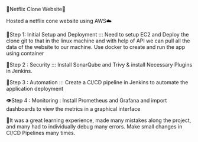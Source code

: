 🎥Netflix Clone Website🍿

Hosted a netflix cone website using AWS☁️

🚀Step 1: Initial Setup and Deployment ::: Need to setup EC2 and Deploy the clone git to that in the linux machine and with help of API we can pull all the data of the website to our machine. Use docker to create and run the app using container

🔐Step 2 : Security ::: Install SonarQube and Trivy & install Necessary Plugins in Jenkins.

🔁Step 3 : Automation ::: Create a CI/CD pipeline in Jenkins to automate the application deployment

👁️Step 4 : Monitoring : Install Prometheus and Grafana and import dashboards to view the metrics in a graphical interface

🔖It was a great learning experience, made many mistakes along the project, and many had to individually debug many errors. Make small changes in CI/CD Pipelines many times.
